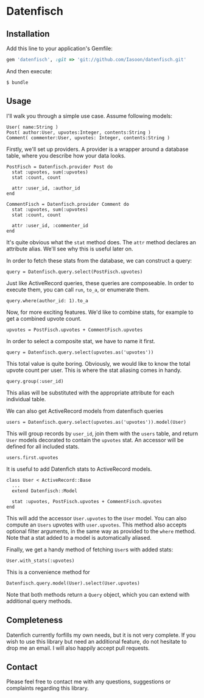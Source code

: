 # Datenfisch

## Installation

Add this line to your application's Gemfile:

```ruby
gem 'datenfisch', :git => 'git://github.com/Iasoon/datenfisch.git'
```

And then execute:

    $ bundle

## Usage

I'll walk you through a simple use case.
Assume following models:

    User( name:String )
    Post( author:User, upvotes:Integer, contents:String )
    Comment( commenter:User, upvotes: Integer, contents:String )

Firstly, we'll set up providers. A provider is a wrapper around a database
table, where you describe how your data looks.

    PostFisch = Datenfisch.provider Post do
      stat :upvotes, sum(:upvotes)
      stat :count, count

      attr :user_id, :author_id
    end

    CommentFisch = Datenfisch.provider Comment do
      stat :upvotes, sum(:upvotes)
      stat :count, count

      attr :user_id, :commenter_id
    end

It's quite obvious what the `stat` method does. The `attr` method declares an
attribute alias. We'll see why this is useful later on.

In order to fetch these stats from the database, we can construct a query:

    query = Datenfisch.query.select(PostFisch.upvotes)

Just like ActiveRecord queries, these queries are composeable. In order to
execute them, you can call `run`, `to_a`, or enumerate them.

    query.where(author_id: 1).to_a

Now, for more exciting features. We'd like to combine stats, for example to get
a combined upvote count.

    upvotes = PostFisch.upvotes + CommentFisch.upvotes

In order to select a composite stat, we have to name it first.

    query = Datenfisch.query.select(upvotes.as('upvotes'))

This total value is quite boring. Obviously, we would like to know the total
upvote count per user. This is where the stat aliasing comes in handy.

    query.group(:user_id)

This alias will be substituted with the appropriate attribute for each
individual table.

We can also get ActiveRecord models from datenfisch queries

    users = Datenfisch.query.select(upvotes.as('upvotes')).model(User)

This will group records by `user_id`, join them with the `users` table, and
return `User` models decorated to contain the `upvotes` stat. An accessor will
be defined for all included stats.

    users.first.upvotes

It is useful to add Datenfich stats to ActiveRecord models.

    class User < ActiveRecord::Base
      ...
      extend Datenfisch::Model

      stat :upvotes, PostFisch.upvotes + CommentFisch.upvotes
    end

This will add the accessor `User.upvotes` to the `User` model. You can also
compute an `Users` upvotes with `user.upvotes`. This method also accepts optional
filter arguments, in the same way as provided to the `where` method.
Note that a stat added to a model is automatically aliased.

Finally, we get a handy method of fetching `User`s with added stats:

    User.with_stats(:upvotes)

This is a convenience method for

    Datenfisch.query.model(User).select(User.upvotes)

Note that both methods return a `Query` object, which you can extend with
additional query methods.

## Completeness

Datenfich currently forfills my own needs, but it is not very complete. If you
wish to use this library but need an additional feature, do not hesitate to drop
me an email. I will also happily accept pull requests.

## Contact
Please feel free to contact me with any questions, suggestions or complaints regarding
this library.
